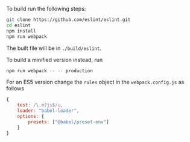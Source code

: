 To build run the following steps:
```sh
git clone https://github.com/eslint/eslint.git
cd eslint
npm install
npm run webpack
```
The built file will be in `./build/eslint`.

To build a minified version instead, run
```sh
npm run webpack -- -- production
```

For an ES5 version change the `rules` object in the `webpack.config.js` as follows
```js
{
	test: /\.m?js$/u,
	loader: "babel-loader",
	options: {
		presets: ["@babel/preset-env"]
	}
}
```
